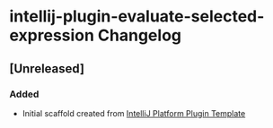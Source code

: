 <!-- Keep a Changelog guide -> https://keepachangelog.com -->

# intellij-plugin-evaluate-selected-expression Changelog

## [Unreleased]
### Added
- Initial scaffold created from [IntelliJ Platform Plugin Template](https://github.com/JetBrains/intellij-platform-plugin-template)
